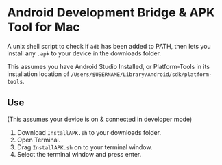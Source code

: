 # Android Development Bridge & APK Tool for Mac

A unix shell script to check if `adb` has been added to PATH, then lets you install any `.apk` to your device in the downloads folder.

This assumes you have Android Studio Installed, or Platform-Tools in its installation location of `/Users/$USERNAME/Library/Android/sdk/platform-tools`.

## Use

(This assumes your device is on & connected in developer mode)

1. Download `InstallAPK.sh` to your downloads folder.
2. Open Terminal.
3. Drag `InstallAPK.sh` on to your terminal window.
4. Select the terminal window and press enter.
